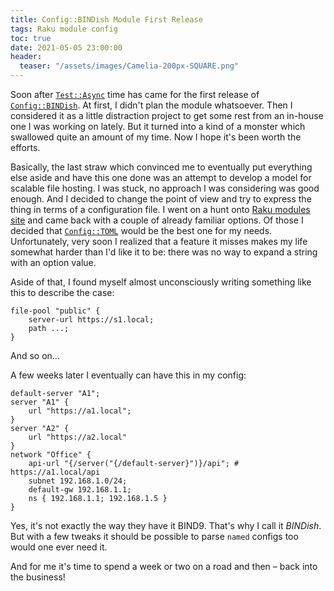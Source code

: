 ```yaml
---
title: Config::BINDish Module First Release
tags: Raku module config
toc: true
date: 2021-05-05 23:00:00
header:
  teaser: "/assets/images/Camelia-200px-SQUARE.png"
---
```

Soon after [`Test::Async`](http://localhost:4000/2021/04/27/Test-Async-Release)
time has came for the first release of
[`Config::BINDish`](https://modules.raku.org/dist/Config::BINDish:zef:zef:vrurg).
At first, I didn't plan the module whatsoever. Then I considered it as a little
distraction project to get some rest from an in-house one I was working on
lately. But it turned into a kind of a monster which swallowed quite an amount
of my time. Now I hope it's been worth the efforts.

Basically, the last straw which convinced me to eventually put everything else
aside and have this one done was an attempt to develop a model for scalable file
hosting. I was stuck, no approach I was considering was good enough. And I
decided to change the point of view and try to express the thing in terms of a
configuration file. I went on a hunt onto [Raku modules
site](https://modules.raku.org) and came back with a couple of already familiar
options. Of those I decided that
[`Config::TOML`](https://github.com/atweiden/config-toml) would be the best one
for my needs. Unfortunately, very soon I realized that a feature it misses makes
my life somewhat harder than I'd like it to be: there was no way to expand a
string with an option value.

Aside of that, I found myself almost unconsciously writing something like this
to describe the case:

```
file-pool "public" {
    server-url https://s1.local;
    path ...;
}
```

And so on...

A few weeks later I eventually can have this in my config:

```
default-server "A1";
server "A1" {
    url "https://a1.local";
}
server "A2" {
    url "https://a2.local"
}
network "Office" {
    api-url "{/server("{/default-server}")}/api"; # https://a1.local/api
    subnet 192.168.1.0/24;
    default-gw 192.168.1.1;
    ns { 192.168.1.1; 192.168.1.5 }
}
```

Yes, it's not exactly the way they have it BIND9. That's why I call it _BINDish_.
But with a few tweaks it should be possible to parse `named` configs too would
one ever need it.

And for me it's time to spend a week or two on a road and then – back into the
business!
